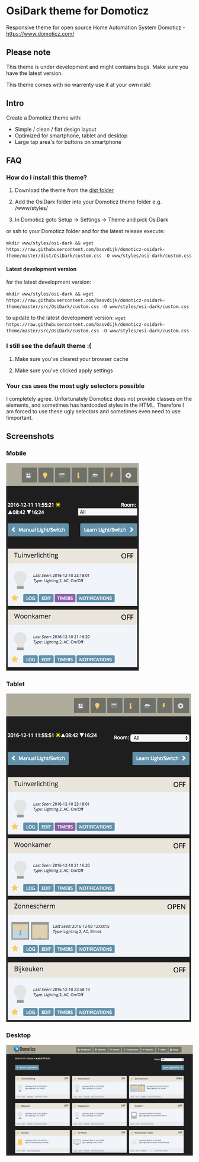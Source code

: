# OsiDark theme for Domoticz
Responsive theme for open source Home Automation System Domoticz - https://www.domoticz.com/

## Please note

This theme is under development and might contains bugs. Make sure you have the latest version.

This theme comes with no warrenty use it at your own risk!

## Intro

Create a Domoticz theme with:

* Simple / clean / flat design layout
* Optimized for smartphone, tablet and desktop
* Large tap area's for buttons on smartphone

## FAQ

### How do I install this theme?

1) Download the theme from the [dist folder](dist/)

2) Add the OsiDark folder into your Domoticz theme folder e.g. /www/styles/

3) In Domoticz goto Setup -> Settings -> Theme and pick OsiDark

or ssh to your Domoticz folder and for the latest release execute:

`mkdir www/styles/osi-dark && wget https://raw.githubusercontent.com/basvdijk/domoticz-osidark-theme/master/dist/OsiDark/custom.css -O www/styles/osi-dark/custom.css`

#### Latest development version

for the latest development version:

`mkdir www/styles/osi-dark && wget https://raw.githubusercontent.com/basvdijk/domoticz-osidark-theme/master/src/OsiDark/custom.css -O www/styles/osi-dark/custom.css`

to update to the latest development version:
`wget https://raw.githubusercontent.com/basvdijk/domoticz-osidark-theme/master/src/OsiDark/custom.css -O www/styles/osi-dark/custom.css`

### I still see the default theme :(

1) Make sure you've cleared your browser cache

2) Make sure you've clicked apply settings

### Your css uses the most ugly selectors possible

I completely agree. Unfortunately Domoticz does not provide classes on the elements, and sometimes has hardcoded styles in the HTML. Therefore I am forced to use these ugly selectors and sometimes even need to use !important.


## Screenshots

### Mobile
![mobile](screenshots/mobile.png)

### Tablet
![tablet](screenshots/tablet.png)

### Desktop
![desktop](screenshots/desktop.png)
